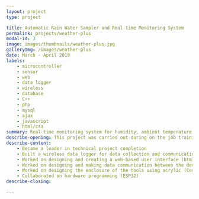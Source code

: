```yaml
---
layout: project
type: project

title: Automatic Rain Water Sampler and Real-time Monitoring System
permalink: projects/weather-plus
modal-id: 3
image: images/thumbnails/weather-plus.jpg
galleryImg: /images/weather-plus
date: March - April 2019
labels:
    - microcontroller
    - sensor
    - web
    - data logger
    - wireless
    - database
    - C++
    - php
    - mysql
    - ajax
    - javascript
    - html/css
summary: Real-time monitoring system for humidity, ambient temperature and dust particle with wireless data logger and automatic rain water sampler.
describe-opening: This project was carried out during on the job training at Meteorological, Climatological, and Geophysical Agency (BMKG). Main objective of this project is to make a low-cost environmental monitoring device with various features and combine it with a tool that collects rainwater automatically. The automatic rainwater collector has a cover for the rainwater collection container which only open when it rains. Environmental condition data collected are air humidity, ambient temperature and dust particles. This project was done by three people and the work I did 
describe-content:
    - Became a leader in technical project completion
    - Built a wireless data logger for data collection and communication tools.
    - Worked on designing and creating a web-based user interface (html, css, ajax, javascript)
    - Worked on designing and making data communication between the device created with the database on a local wireless computer using wifi (C++, mysql, PHP)
    - Worked on designing the enclosure of the tools using acrylic (CorelDraw)
    - Collaborated on hardware programming (ESP32)
describe-closing:

---
```

